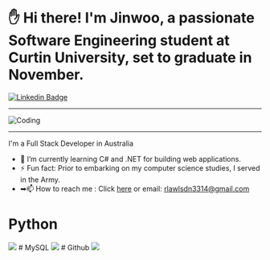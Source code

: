 


# ✋ Hi there! I'm Jinwoo, a passionate Software Engineering student at Curtin University, set to graduate in November.

[![Linkedin Badge](https://img.shields.io/badge/-LinkedIn-blue?style=flat-square&logo=Linkedin&logoColor=white&link=https://www.linkedin.com/in/jinwookimcurtin/)]([https://www.linkedin.com/in/seong-yun-byeon-8183a8113/](https://www.linkedin.com/in/jinwookimcurtin/))
___
![Coding](https://media.giphy.com/media/v1.Y2lkPTc5MGI3NjExNXhmc2h5eTJveW5jNTI4aTIwOWlrenMydGt6dmJ2ZHUwZHc4aWo5NCZlcD12MV9pbnRlcm5hbF9naWZfYnlfaWQmY3Q9Zw/2IudUHdI075HL02Pkk/giphy.gif)
___
<!-- Bullet list -->

I'm a Full Stack Developer in Australia
* 🔭 I’m currently learning C# and .NET for building web applications.
* ⚡ Fun fact: Prior to embarking on my computer science studies, I served in the Army.
* ➡📫 How to reach me : Click [here](https://www.linkedin.com/in/jinwookimcurtin/) or email: rlawlsdn3314@gmail.com

# Python
<img src="https://img.shields.io/badge/Python-3776AB?style=for-the-badge&logo=Python&logoColor=white">
# MySQL
<img src="https://img.shields.io/badge/mysql-4479A1?style=for-the-badge&logo=mysql&logoColor=white">
# Github
<img src="https://img.shields.io/badge/github-181717?style=for-the-badge&logo=github&logoColor=white">
